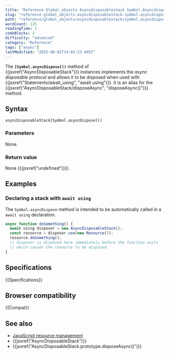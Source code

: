 ```yaml
---
title: "Reference Global_objects Asyncdisposablestack Symbol.Asyncdispose"
slug: "reference-global_objects-asyncdisposablestack-symbol.asyncdispose"
path: "reference/global_objects/asyncdisposablestack/symbol.asyncdispose/index.md"
wordCount: 125
readingTime: 1
codeBlocks: 2
difficulty: "advanced"
category: "Reference"
tags: ["async"]
lastModified: "2025-08-02T14:03:23.495Z"
---
```



The **`[Symbol.asyncDispose]()`** method of {{jsxref("AsyncDisposableStack")}} instances implements the _async disposable protocol_ and allows it to be disposed when used with {{jsxref("Statements/await_using", "await using")}}. It is an alias for the {{jsxref("AsyncDisposableStack/disposeAsync", "disposeAsync()")}} method.

## Syntax

```js-nolint
asyncDisposableStack[Symbol.asyncDispose]()
```

### Parameters

None.

### Return value

None ({{jsxref("undefined")}}).

## Examples

### Declaring a stack with `await using`

The `Symbol.asyncDispose` method is intended to be automatically called in a `await using` declaration.

```js
async function doSomething() {
  await using disposer = new AsyncDisposableStack();
  const resource = disposer.use(new Resource());
  resource.doSomething();
  // disposer is disposed here immediately before the function exits
  // which causes the resource to be disposed
}
```

## Specifications

{{Specifications}}

## Browser compatibility

{{Compat}}

## See also

- [JavaScript resource management](/en-US/docs/Web/JavaScript/Guide/Resource_management)
- {{jsxref("AsyncDisposableStack")}}
- {{jsxref("AsyncDisposableStack.prototype.disposeAsync()")}}
